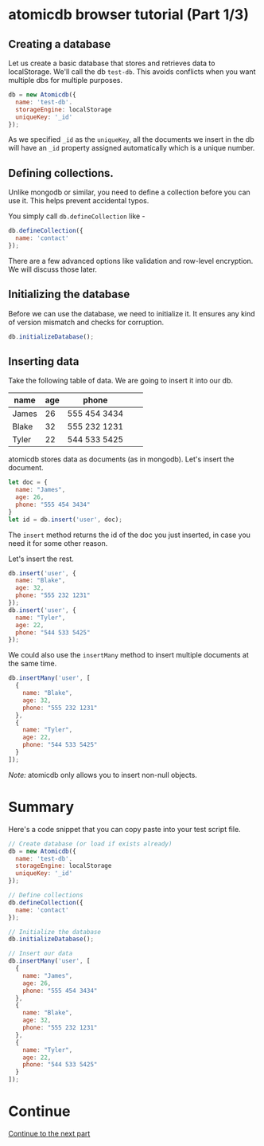 
# atomicdb browser tutorial (Part 1/3)

## Creating a database

Let us create a basic database that stores and retrieves data to localStorage. We'll call the db `test-db`. This avoids conflicts when you want multiple dbs for multiple purposes.

```js
db = new Atomicdb({
  name: 'test-db'.
  storageEngine: localStorage
  uniqueKey: '_id'
});
```

As we specified `_id` as the `uniqueKey`, all the documents we insert in the db will have an `_id` property assigned automatically which is a unique number.

## Defining collections.

Unlike mongodb or similar, you need to define a collection before you can use it. This helps prevent accidental typos.

You simply call `db.defineCollection` like - 

```js
db.defineCollection({
  name: 'contact'
});
```

There are a few advanced options like validation and row-level encryption. We will discuss those later.

## Initializing the database

Before we can use the database, we need to initialize it. It ensures any kind of version mismatch and checks for corruption.

```js
db.initializeDatabase();
```

## Inserting data

Take the following table of data. We are going to insert it into our db.

| name  | age | phone        |   |   |
|-------|-----|--------------|---|---|
| James | 26  | 555 454 3434 |   |   |
| Blake | 32  | 555 232 1231 |   |   |
| Tyler | 22  | 544 533 5425 |   |   |

atomicdb stores data as documents (as in mongodb). Let's insert the document.

```js
let doc = {
  name: "James",
  age: 26,
  phone: "555 454 3434"
}
let id = db.insert('user', doc);
```

The `insert` method returns the id of the doc you just inserted, in case you need it for some other reason.

Let's insert the rest.

```js
db.insert('user', {
  name: "Blake",
  age: 32,
  phone: "555 232 1231"
});
db.insert('user', {
  name: "Tyler",
  age: 22,
  phone: "544 533 5425"
});
```

We could also use the `insertMany` method to insert multiple documents at the same time.

```js
db.insertMany('user', [
  {
    name: "Blake",
    age: 32,
    phone: "555 232 1231"
  },
  {
    name: "Tyler",
    age: 22,
    phone: "544 533 5425"
  }
]);
```

*Note:* atomicdb only allows you to insert non-null objects.

# Summary

Here's a code snippet that you can copy paste into your test script file.

```js
// Create database (or load if exists already)
db = new Atomicdb({
  name: 'test-db'.
  storageEngine: localStorage
  uniqueKey: '_id'
});

// Define collections
db.defineCollection({
  name: 'contact'
});

// Initialize the database
db.initializeDatabase();

// Insert our data
db.insertMany('user', [
  {
    name: "James",
    age: 26,
    phone: "555 454 3434"
  },
  {
    name: "Blake",
    age: 32,
    phone: "555 232 1231"
  },
  {
    name: "Tyler",
    age: 22,
    phone: "544 533 5425"
  }
]);
``` 

# Continue

[Continue to the next part](browser-tuotorial-2.md)